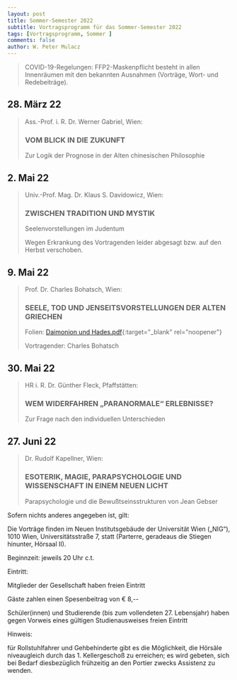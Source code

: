 ```yaml
---
layout: post
title: Sommer-Semester 2022
subtitle: Vortragsprogramm für das Sommer-Semester 2022
tags: [Vortragsprogramm, Sommer ]
comments: false
author: W. Peter Mulacz
---
```



> COVID-19-Regelungen:
> FFP2-Maskenpflicht besteht in allen Innenräumen mit den bekannten Ausnahmen (Vorträge, Wort- und Redebeiträge).



## 28. März 22
> Ass.-Prof. i. R. Dr. Werner Gabriel, Wien:
> ### VOM BLICK IN DIE ZUKUNFT
> Zur Logik der Prognose in der Alten chinesischen Philosophie


## 2. Mai 22
> Univ.-Prof. Mag. Dr. Klaus S. Davidowicz, Wien:
> ### ZWISCHEN TRADITION UND MYSTIK
> Seelenvorstellungen im Judentum
>
> Wegen Erkrankung des Vortragenden leider abgesagt bzw. auf den Herbst verschoben.


## 9. Mai 22
> Prof. Dr. Charles Bohatsch, Wien:
> ### SEELE, TOD UND JENSEITSVORSTELLUNGEN DER ALTEN GRIECHEN
>
> Folien: [Daimonion und Hades.pdf](../assets/resources/Daimonion%20und%20Hades.pdf){:target="_blank" rel="noopener"}
>
> Vortragender: Charles Bohatsch



## 30. Mai 22
> HR i. R. Dr. Günther Fleck, Pfaffstätten:
> ### WEM WIDERFAHREN „PARANORMALE“ ERLEBNISSE?
> Zur Frage nach den individuellen Unterschieden


## 27. Juni 22
> Dr. Rudolf Kapellner, Wien:
> ### ESOTERIK, MAGIE, PARAPSYCHOLOGIE UND WISSENSCHAFT IN EINEM NEUEN LICHT
> Parapsychologie und die Bewußtseinsstrukturen von Jean Gebser





Sofern nichts anderes angegeben ist, gilt:

Die Vorträge finden im Neuen Institutsgebäude der Universität Wien („NIG“), 1010 Wien, Universitätsstraße 7, statt (Parterre, geradeaus die Stiegen hinunter, Hörsaal II).

Beginnzeit: jeweils 20 Uhr c.t.



Eintritt:

Mitglieder der Gesellschaft haben freien Eintritt

Gäste zahlen einen Spesenbeitrag von € 8,--

Schüler(innen) und Studierende (bis zum vollendeten 27. Lebensjahr) haben gegen Vorweis eines gültigen Studienausweises freien Eintritt

Hinweis:

für Rollstuhlfahrer und Gehbehinderte gibt es die Möglichkeit, die Hörsäle niveaugleich durch das 1. Kellergeschoß zu erreichen; es wird gebeten, sich bei Bedarf diesbezüglich frühzeitig an den Portier zwecks Assistenz zu wenden.


